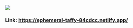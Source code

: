<img src="https://i.ibb.co/7nTbr6k/baner.jpg">

### Link: https://ephemeral-taffy-84cdcc.netlify.app/